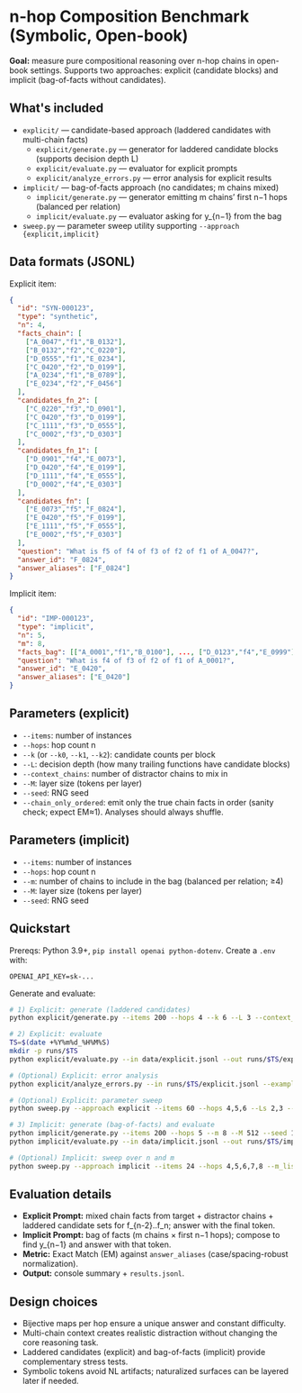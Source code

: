 # n-hop Composition Benchmark (Symbolic, Open-book)

**Goal:** measure pure compositional reasoning over n-hop chains in open-book settings. Supports two approaches: explicit (candidate blocks) and implicit (bag-of-facts without candidates).

## What's included

- `explicit/` — candidate-based approach (laddered candidates with multi-chain facts)
  - `explicit/generate.py` — generator for laddered candidate blocks (supports decision depth L)
  - `explicit/evaluate.py` — evaluator for explicit prompts
  - `explicit/analyze_errors.py` — error analysis for explicit results
- `implicit/` — bag-of-facts approach (no candidates; m chains mixed)
  - `implicit/generate.py` — generator emitting m chains’ first n−1 hops (balanced per relation)
  - `implicit/evaluate.py` — evaluator asking for y_{n−1} from the bag
- `sweep.py` — parameter sweep utility supporting `--approach {explicit,implicit}`

## Data formats (JSONL)

Explicit item:
```json
{
  "id": "SYN-000123",
  "type": "synthetic",
  "n": 4,
  "facts_chain": [
    ["A_0047","f1","B_0132"],
    ["B_0132","f2","C_0220"],
    ["D_0555","f1","E_0234"],
    ["C_0420","f2","D_0199"],
    ["A_0234","f1","B_0789"],
    ["E_0234","f2","F_0456"]
  ],
  "candidates_fn_2": [
    ["C_0220","f3","D_0901"],
    ["C_0420","f3","D_0199"],
    ["C_1111","f3","D_0555"],
    ["C_0002","f3","D_0303"]
  ],
  "candidates_fn_1": [
    ["D_0901","f4","E_0073"],
    ["D_0420","f4","E_0199"],
    ["D_1111","f4","E_0555"],
    ["D_0002","f4","E_0303"]
  ],
  "candidates_fn": [
    ["E_0073","f5","F_0824"],
    ["E_0420","f5","F_0199"],
    ["E_1111","f5","F_0555"],
    ["E_0002","f5","F_0303"]
  ],
  "question": "What is f5 of f4 of f3 of f2 of f1 of A_0047?",
  "answer_id": "F_0824",
  "answer_aliases": ["F_0824"]
}
```

Implicit item:
```json
{
  "id": "IMP-000123",
  "type": "implicit",
  "n": 5,
  "m": 8,
  "facts_bag": [["A_0001","f1","B_0100"], ..., ["D_0123","f4","E_0999"]],
  "question": "What is f4 of f3 of f2 of f1 of A_0001?",
  "answer_id": "E_0420",
  "answer_aliases": ["E_0420"]
}
```

## Parameters (explicit)

- `--items`: number of instances
- `--hops`: hop count n
- `--k` (or `--k0`, `--k1`, `--k2`): candidate counts per block
- `--L`: decision depth (how many trailing functions have candidate blocks)
- `--context_chains`: number of distractor chains to mix in
- `--M`: layer size (tokens per layer)
- `--seed`: RNG seed
- `--chain_only_ordered`: emit only the true chain facts in order (sanity check; expect EM≈1). Analyses should always shuffle.

## Parameters (implicit)

- `--items`: number of instances
- `--hops`: hop count n
- `--m`: number of chains to include in the bag (balanced per relation; ≥4)
- `--M`: layer size (tokens per layer)
- `--seed`: RNG seed

## Quickstart

Prereqs: Python 3.9+, `pip install openai python-dotenv`. Create a `.env` with:
```
OPENAI_API_KEY=sk-...
```

Generate and evaluate:
```bash
# 1) Explicit: generate (laddered candidates)
python explicit/generate.py --items 200 --hops 4 --k 6 --L 3 --context_chains 6 --M 512 --seed 123 --out data/explicit.jsonl

# 2) Explicit: evaluate
TS=$(date +%Y%m%d_%H%M%S)
mkdir -p runs/$TS
python explicit/evaluate.py --in data/explicit.jsonl --out runs/$TS/explicit.jsonl --model gpt-4.1-mini --temp 0.0 --max_output_tokens 16 | tee runs/$TS/explicit.txt

# (Optional) Explicit: error analysis
python explicit/analyze_errors.py --in runs/$TS/explicit.jsonl --examples_per_type 3

# (Optional) Explicit: parameter sweep
python sweep.py --approach explicit --items 60 --hops 4,5,6 --Ls 2,3 --k 6 --contexts 8 --seeds 7,13,23

# 3) Implicit: generate (bag-of-facts) and evaluate
python implicit/generate.py --items 200 --hops 5 --m 8 --M 512 --seed 123 --out data/implicit.jsonl
python implicit/evaluate.py --in data/implicit.jsonl --out runs/$TS/implicit.jsonl --model gpt-4.1-mini --temp 0.0 --max_output_tokens 16 | tee runs/$TS/implicit.txt

# (Optional) Implicit: sweep over n and m
python sweep.py --approach implicit --items 24 --hops 4,5,6,7,8 --m_list 4,8,12,16 --seeds 7,13
```

## Evaluation details

- **Explicit Prompt:** mixed chain facts from target + distractor chains + laddered candidate sets for f_{n-2}..f_n; answer with the final token.
- **Implicit Prompt:** bag of facts (m chains × first n−1 hops); compose to find y_{n−1} and answer with that token.
- **Metric:** Exact Match (EM) against `answer_aliases` (case/spacing-robust normalization).
- **Output:** console summary + `results.jsonl`.

## Design choices

- Bijective maps per hop ensure a unique answer and constant difficulty.
- Multi-chain context creates realistic distraction without changing the core reasoning task.
- Laddered candidates (explicit) and bag-of-facts (implicit) provide complementary stress tests.
- Symbolic tokens avoid NL artifacts; naturalized surfaces can be layered later if needed.
